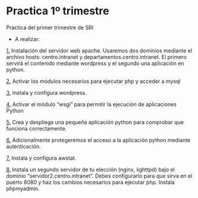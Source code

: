 # Practica 1º trimestre
Practica del primer trimestre de SRI

- A realizar:

[1.](https://github.com/AlvaroAMGX/Practica1trimestre/blob/main/Ejercicio1.md)  Instalación del servidor web apache. Usaremos dos dominios mediante el archivo hosts: centro.intranet y departamentos.centro.intranet. El primero servirá el contenido mediante wordpress y el segundo una aplicación en python.

[2.](https://github.com/AlvaroAMGX/Practica1trimestre/blob/main/Ejercicio2.md)  Activar los módulos necesarios para ejecutar php y acceder a mysql

[3.](https://github.com/AlvaroAMGX/Practica1trimestre/blob/main/Ejercicio3.md)  Instala y configura wordpress.

[4.](https://github.com/AlvaroAMGX/Practica1trimestre/blob/main/Ejercicio4.md)  Activar el módulo “wsgi” para permitir la ejecución de aplicaciones Python

[5.](https://github.com/AlvaroAMGX/Practica1trimestre/blob/main/Ejercicio5.md)  Crea y despliega una pequeña aplicación python para comprobar que funciona correctamente.

[6.](https://github.com/AlvaroAMGX/Practica1trimestre/blob/main/Ejercicio6.md)  Adicionalmente protegeremos el acceso a la aplicación python mediante autenticación.

[7.](https://github.com/AlvaroAMGX/Practica1trimestre/blob/main/Ejercicio7.md)  Instala y configura awstat.

[8.](https://github.com/AlvaroAMGX/Practica1trimestre/blob/main/Ejercicio8.md)  Instala un segundo servidor de tu elección (nginx, lighttpd) bajo el dominio        “servidor2.centro.intranet”. Debes configurarlo para que sirva en el puerto 8080 y haz los cambios  necesarios para ejecutar php. Instala phpmyadmin.

